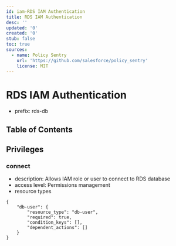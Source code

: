 ```yaml
---
id: iam-RDS IAM Authentication
title: RDS IAM Authentication
desc: ''
updated: '0'
created: '0'
stub: false
toc: true
sources:
  - name: Policy Sentry
    url: 'https://github.com/salesforce/policy_sentry'
    license: MIT
---
```

# RDS IAM Authentication
- prefix: rds-db

## Table of Contents

## Privileges
### connect
- description: Allows IAM role or user to connect to RDS database
- access level: Permissions management
- resource types
```
{
    "db-user": {
        "resource_type": "db-user",
        "required": true,
        "condition_keys": [],
        "dependent_actions": []
    }
}
```
